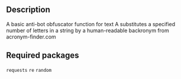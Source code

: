 ## Description
A basic anti-bot obfuscator function for text
A substitutes a specified number of letters in a string by a human-readable backronym from acronym-finder.com
## Required packages
`requests`
`re`
`random`
